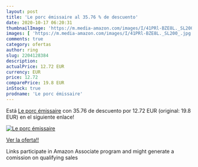 ```yaml
---
layout: post
title: 'Le porc émissaire al 35.76 % de descuento'
date: 2020-10-17 06:20:31
thumbnailImage: 'https://m.media-amazon.com/images/I/41PRl-BZE8L._SL200_.jpg'
images: [ 'https://m.media-amazon.com/images/I/41PRl-BZE8L._SL200_.jpg' ]
comments: true
category: ofertas
author: ring
slug: 2204128384
description:
actualPrice: 12.72 EUR
currency: EUR
price: 12.72
comparePrice: 19.8 EUR
inStock: true
prodname: 'Le porc émissaire'
---
```


Está [Le porc émissaire](https://www.amazon.fr/dp/2204128384/?tag=tolees0d-21) con 35.76 de descuento por 12.72 EUR (original: 19.8 EUR) en el siguiente enlace!

[![Le porc émissaire](https://m.media-amazon.com/images/I/41PRl-BZE8L._SL200_.jpg)](https://www.amazon.fr/dp/2204128384/?tag=tolees0d-21)

[Ver la oferta!!](https://www.amazon.fr/dp/2204128384/?tag=tolees0d-21)

Links participate in Amazon Associate program and might generate a comission on qualifying sales


